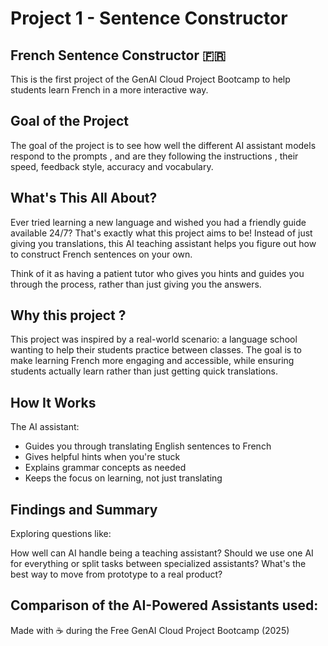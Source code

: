 # Project 1 - Sentence Constructor

## French Sentence Constructor 🇫🇷

This is the first project of the GenAI Cloud Project Bootcamp to help students learn French in a more interactive way. 

## Goal of the Project

The goal of the project is to see how well the different AI assistant models respond to the prompts , and are they following the instructions , their speed, feedback style, accuracy and vocabulary.

## What's This All About?

Ever tried learning a new language and wished you had a friendly guide available 24/7? That's exactly what this project aims to be! Instead of just giving you translations, this AI teaching assistant helps you figure out how to construct French sentences on your own.

Think of it as having a patient tutor who gives you hints and guides you through the process, rather than just giving you the answers.

## Why this project ?

This project was inspired by a real-world scenario: a language school wanting to help their students practice between classes. The goal is to make learning French more engaging and accessible, while ensuring students actually learn rather than just getting quick translations.

## How It Works

The AI assistant:

- Guides you through translating English sentences to French
- Gives helpful hints when you're stuck
- Explains grammar concepts as needed
- Keeps the focus on learning, not just translating

## Findings and Summary

Exploring questions like:

How well can AI handle being a teaching assistant?
Should we use one AI for everything or split tasks between specialized assistants?
What's the best way to move from prototype to a real product?

## Comparison of the AI-Powered Assistants used: 











Made with ☕ during the Free GenAI Cloud Project Bootcamp (2025)